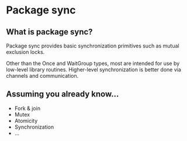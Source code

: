 # Package sync

## What is package sync?
Package sync provides basic synchronization primitives such as mutual exclusion locks. 

Other than the Once and WaitGroup types, most are intended for use by low-level library routines. Higher-level synchronization is better done via channels and communication.

## Assuming you already know...
- Fork & join
- Mutex
- Atomicity
- Synchronization
- ...
